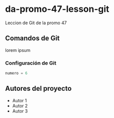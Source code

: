 # da-promo-47-lesson-git
Leccion de Git de la promo 47

## Comandos de Git

lorem ipsum    

### Configuración de Git

```python
numero = 6
```


## Autores del proyecto
- Autor 1
- Autor 2
- Autor 3
